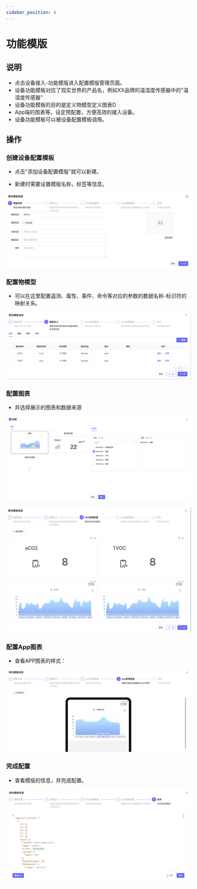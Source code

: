 ```yaml
---
sidebar_position: 4
---
```


# 功能模版
## 说明
- 点击设备接入-功能模版进入配置模版管理页面。
- 设备功能模板对应了现实世界的产品名，例如XX品牌的温湿度传感器中的"温湿度传感器"
- 设备功能模板的目的是定义物模型定义图表D
- App端的图表等，设定预配置，方便高效的接入设备。
- 设备功能模板可以被设备配置模板调用。


## 操作

### 创建设备配置模板

- 点击"添加设备配置模版"就可以新建。

- 新建时需要设置模版名称，标签等信息。

![descript](./images/image66.png)

### 配置物模型

- 可以在这里配置遥测、属性、事件、命令等对应的参数的数据名称-标识符的映射关系。

![descript](./images/image67.png)

### 配置图表

- 并选择展示的图表和数据来源

![descript](./images/image68.png)

![descript](./images/image69.png)

### 配置App图表

- 查看APP图表的样式：

![descript](./images/image70.png)

### 完成配置

- 查看模版的信息，并完成配置。

![descript](./images/image71.png)